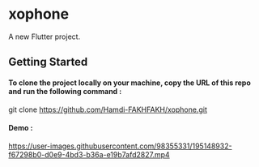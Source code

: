 # xophone

A new Flutter project.

## Getting Started
#### To clone the project locally on your machine, copy the URL of this repo and run the following command :
git clone https://github.com/Hamdi-FAKHFAKH/xophone.git
#### Demo : 
https://user-images.githubusercontent.com/98355331/195148932-f67298b0-d0e9-4bd3-b36a-e19b7afd2827.mp4
